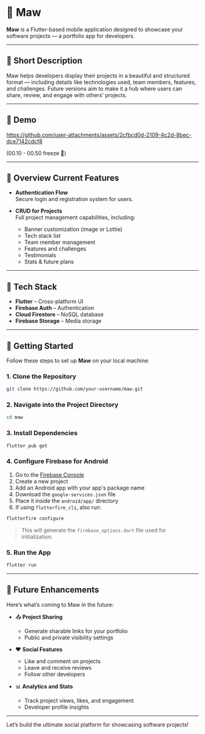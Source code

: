 # 📱 Maw

**Maw** is a Flutter-based mobile application designed to showcase your software projects — a portfolio app for developers.

---

## 📌 Short Description

Maw helps developers display their projects in a beautiful and structured format — including details like technologies used, team members, features, and challenges. Future versions aim to make it a hub where users can share, review, and engage with others’ projects.

---

## 🎥 Demo

https://github.com/user-attachments/assets/2cfbcd0d-2109-4c2d-8bec-dce7142cdcf8

(00.10 - 00.50 freeze 🙏)

---

## 📖 Overview Current Features

- **Authentication Flow**  
  Secure login and registration system for users.

- **CRUD for Projects**  
  Full project management capabilities, including:
  - Banner customization (image or Lottie)
  - Tech stack list
  - Team member management
  - Features and challenges
  - Testimonials
  - Stats & future plans

---

## 🧱 Tech Stack

- **Flutter** – Cross-platform UI
- **Firebase Auth**  – Authentication
- **Cloud Firestore**  – NoSQL database
- **Firebase Storage**  – Media storage

---

## 🚀 Getting Started

Follow these steps to set up **Maw** on your local machine:

### 1. Clone the Repository

```bash
git clone https://github.com/your-username/maw.git
```

### 2. Navigate into the Project Directory

```bash
cd maw
```

### 3. Install Dependencies

```bash
flutter pub get
```

### 4. Configure Firebase for Android

1. Go to the [Firebase Console](https://console.firebase.google.com/)
2. Create a new project
3. Add an Android app with your app's package name
4. Download the `google-services.json` file
5. Place it inside the `android/app/` directory
6. If using `flutterfire_cli`, also run:

```bash
flutterfire configure
```

> This will generate the `firebase_options.dart` file used for initialization.

### 5. Run the App

```bash
flutter run
```

---

## 🌱 Future Enhancements

Here’s what’s coming to Maw in the future:

- 📤 **Project Sharing**
  - Generate sharable links for your portfolio
  - Public and private visibility settings

- ❤️ **Social Features**
  - Like and comment on projects
  - Leave and receive reviews
  - Follow other developers

- 📊 **Analytics and Stats**
  - Track project views, likes, and engagement
  - Developer profile insights

---

Let’s build the ultimate social platform for showcasing software projects!
